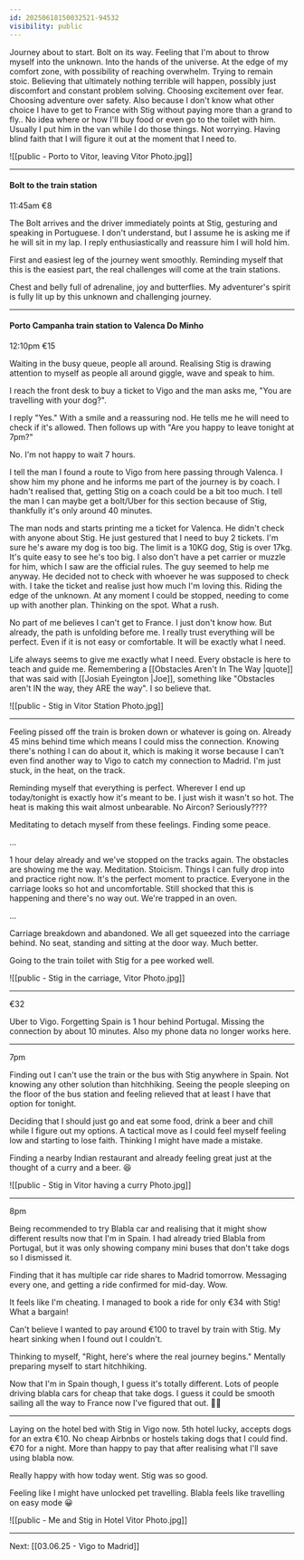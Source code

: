 ```yaml
---
id: 20250618150032521-94532
visibility: public
---
```


Journey about to start. Bolt on its way. Feeling that I'm about to throw myself into the unknown. Into the hands of the universe. At the edge of my comfort zone, with possibility of reaching overwhelm. Trying to remain stoic. Believing that ultimately nothing terrible will happen, possibly just discomfort and constant problem solving. Choosing excitement over fear. Choosing adventure over safety. Also because I don't know what other choice I have to get to France with Stig without paying more than a grand to fly.. No idea where or how I'll buy food or even go to the toilet with him. Usually I put him in the van while I do those things. Not worrying. Having blind faith that I will figure it out at the moment that I need to. 

![[public - Porto to Vitor, leaving Vitor Photo.jpg]]

___

#### Bolt to the train station

11:45am
€8

The Bolt arrives and the driver immediately points at Stig, gesturing and speaking in Portuguese. I don't understand, but I assume he is asking me if he will sit in my lap. I reply enthusiastically and reassure him I will hold him.

First and easiest leg of the journey went smoothly. Reminding myself that this is the easiest part, the real challenges will come at the train stations.

Chest and belly full of adrenaline, joy and butterflies. My adventurer's spirit is fully lit up by this unknown and challenging journey.

___

#### Porto Campanha train station to Valenca Do Minho

12:10pm
€15

Waiting in the busy queue, people all around. Realising Stig is drawing attention to myself as people all around giggle, wave and speak to him.

I reach the front desk to buy a ticket to Vigo and the man asks me, "You are travelling with your dog?".

I reply "Yes." With a smile and a reassuring nod. He tells me he will need to check if it's allowed. Then follows up with "Are you happy to leave tonight at 7pm?"

No. I'm not happy to wait 7 hours.

I tell the man I found a route to Vigo from here passing through Valenca. I show him my phone and he informs me part of the journey is by coach. I hadn't realised that, getting Stig on a coach could be a bit too much. I tell the man I can maybe get a bolt/Uber for this section because of Stig, thankfully it's only around 40 minutes.

The man nods and starts printing me a ticket for Valenca. He didn't check with anyone about Stig. He just gestured that I need to buy 2 tickets. I'm sure he's aware my dog is too big. The limit is a 10KG dog, Stig is over 17kg. It's quite easy to see he's too big. I also don't have a pet carrier or muzzle for him, which I saw are the official rules. The guy seemed to help me anyway. He decided not to check with whoever he was supposed to check with. I take the ticket and realise just how much I'm loving this. Riding the edge of the unknown. At any moment I could be stopped, needing to come up with another plan. Thinking on the spot. What a rush. 

No part of me believes I can't get to France. I just don't know how. But already, the path is unfolding before me. I really trust everything will be perfect. Even if it is not easy or comfortable. It will be exactly what I need.

Life always seems to give me exactly what I need. Every obstacle is here to teach and guide me. Remembering a [[Obstacles Aren't In The Way |quote]] that was said with [[Josiah Eyeington |Joe]], something like "Obstacles aren't IN the way, they ARE the way". I so believe that.

![[public - Stig in Vitor Station Photo.jpg]]

___

Feeling pissed off the train is broken down or whatever is going on. Already 45 mins behind time which means I could miss the connection. Knowing there's nothing I can do about it, which is making it worse because I can't even find another way to Vigo to catch my connection to Madrid. I'm just stuck, in the heat, on the track. 

Reminding myself that everything is perfect. Wherever I end up today/tonight is exactly how it's meant to be. I just wish it wasn't so hot. The heat is making this wait almost unbearable. No Aircon? Seriously????

Meditating to detach myself from these feelings. Finding some peace.

...

1 hour delay already and we've stopped on the tracks again. The obstacles are showing me the way. Meditation. Stoicism. Things I can fully drop into and practice right now. It's the perfect moment to practice. Everyone in the carriage looks so hot and uncomfortable. Still shocked that this is happening and there's no way out. We're trapped in an oven.

...

Carriage breakdown and abandoned. We all get squeezed into the carriage behind. No seat, standing and sitting at the door way. Much better.

Going to the train toilet with Stig for a pee worked well.

![[public - Stig in the carriage, Vitor Photo.jpg]]

___
€32

Uber to Vigo. Forgetting Spain is 1 hour behind Portugal. Missing the connection by about 10 minutes. Also my phone data no longer works here.

___

7pm

Finding out I can't use the train or the bus with Stig anywhere in Spain. Not knowing any other solution than hitchhiking. Seeing the people sleeping on the floor of the bus station and feeling relieved that at least I have that option for tonight.

Deciding that I should just go and eat some food, drink a beer and chill while I figure out my options. A tactical move as I could feel myself feeling low and starting to lose faith. Thinking I might have made a mistake.

Finding a nearby Indian restaurant and already feeling great just at the thought of a curry and a beer. 😆 

![[public - Stig in Vitor having a curry Photo.jpg]]

___

8pm

Being recommended to try Blabla car and realising that it might show different results now that I'm in Spain. I had already tried Blabla from Portugal, but it was only showing company mini buses that don't take dogs so I dismissed it.

Finding that it has multiple car ride shares to Madrid tomorrow. Messaging every one, and getting a ride confirmed for mid-day. Wow.

It feels like I'm cheating. I managed to book a ride for only €34 with Stig! What a bargain!

Can't believe I wanted to pay around €100 to travel by train with Stig. My heart sinking when I found out I couldn't.

Thinking to myself, "Right, here's where the real journey begins." Mentally preparing myself to start hitchhiking.

Now that I'm in Spain though, I guess it's totally different. Lots of people driving blabla cars for cheap that take dogs. I guess it could be smooth sailing all the way to France now I've figured that out. 🤞🏻

___

Laying on the hotel bed with Stig in Vigo now. 5th hotel lucky, accepts dogs for an extra €10.
No cheap Airbnbs or hostels taking dogs that I could find. €70 for a night. More than happy to pay that after realising what I'll save using blabla now.

Really happy with how today went. Stig was so good.

Feeling like I might have unlocked pet travelling. Blabla feels like travelling on easy mode 😀


![[public - Me and Stig in Hotel Vitor Photo.jpg]]

---

Next: [[03.06.25 - Vigo to Madrid]]
